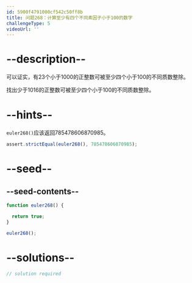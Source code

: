 ```yaml
---
id: 5900f4791000cf542c50ff8b
title: 问题268：计算至少有四个不同素因子小于100的数字
challengeType: 5
videoUrl: ''
---
```


# --description--

可以证实，有23个小于1000的正整数可被至少四个小于100的不同质数整除。

找出少于1016的正整数可被至少四个小于100的不同质数整除。

# --hints--

`euler268()`应该返回785478606870985。

```js
assert.strictEqual(euler268(), 785478606870985);
```

# --seed--

## --seed-contents--

```js
function euler268() {

  return true;
}

euler268();
```

# --solutions--

```js
// solution required
```
